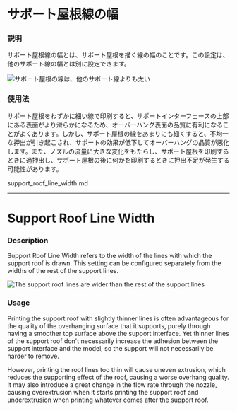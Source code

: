 サポート屋根線の幅
====
### **説明**
サポート屋根線の幅とは、サポート屋根を描く線の幅のことです。この設定は、他のサポート線の幅とは別に設定できます。

![サポート屋根の線は、他のサポート線よりも太い](../images/support_roof_line_width.png)

### **使用法**
サポート屋根をわずかに細い線で印刷すると、サポートインターフェースの上部にある表面がより滑らかになるため、オーバーハング表面の品質に有利になることがよくあります。しかし、サポート屋根の線をあまりにも細くすると、不均一な押出が引き起こされ、サポートの効果が低下してオーバーハングの品質が悪化します。また、ノズルの流量に大きな変化をもたらし、サポート屋根を印刷するときに過押出し、サポート屋根の後に何かを印刷するときに押出不足が発生する可能性があります。

support_roof_line_width.md

----

Support Roof Line Width
====
### **Description**
Support Roof Line Width refers to the width of the lines with which the support roof is drawn. This setting can be configured separately from the widths of the rest of the support lines.

![The support roof lines are wider than the rest of the support lines](../images/support_roof_line_width.png)

### **Usage**
Printing the support roof with slightly thinner lines is often advantageous for the quality of the overhanging surface that it supports, purely through having a smoother top surface above the support interface. Yet thinner lines of the support roof don't necessarily increase the adhesion between the support interface and the model, so the support will not necessarily be harder to remove.

However, printing the roof lines too thin will cause uneven extrusion, which reduces the supporting effect of the roof, causing a worse overhang quality. It may also introduce a great change in the flow rate through the nozzle, causing overextrusion when it starts printing the support roof and underextrusion when printing whatever comes after the support roof.